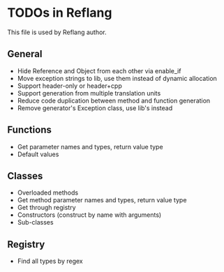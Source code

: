 # TODOs in Reflang
This file is used by Reflang author.

## General
* Hide Reference and Object from each other via enable_if
* Move exception strings to lib, use them instead of dynamic allocation
* Support header-only or header+cpp
* Support generation from multiple translation units
* Reduce code duplication between method and function generation
* Remove generator's Exception class, use lib's instead

## Functions
* Get parameter names and types, return value type
* Default values

## Classes
* Overloaded methods
* Get method parameter names and types, return value type
* Get through registry
* Constructors (construct by name with arguments)
* Sub-classes

## Registry
* Find all types by regex
